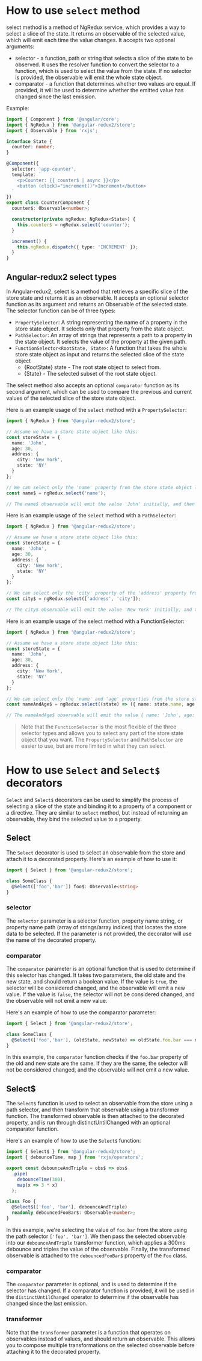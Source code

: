 # How to use `select` method
select method is a method of NgRedux service, which provides a way to select a slice of the state.
It returns an observable of the selected value, which will emit each time the value changes. It accepts two optional arguments:

* selector - a function, path or string that selects a slice of the state to be observed. It uses the resolver function to convert the selector to a function, which is used to select the value from the state. If no selector is provided, the observable will emit the whole state object.
* comparator - a function that determines whether two values are equal. If provided, it will be used to determine whether the emitted value has changed since the last emission.

Example:
```typescript
import { Component } from '@angular/core';
import { NgRedux } from '@angular-redux2/store';
import { Observable } from 'rxjs';

interface State {
  counter: number;
}

@Component({
  selector: 'app-counter',
  template: `
    <p>Counter: {{ counter$ | async }}</p>
    <button (click)="increment()">Increment</button>
  `
})
export class CounterComponent {
  counter$: Observable<number>;

  constructor(private ngRedux: NgRedux<State>) {
    this.counter$ = ngRedux.select('counter');
  }

  increment() {
    this.ngRedux.dispatch({ type: 'INCREMENT' });
  }
}
```

## Angular-redux2 select types
In Angular-redux2, select is a method that retrieves a specific slice of the store state and returns it as an observable.
It accepts an optional selector function as its argument and returns an Observable of the selected state.
The selector function can be of three types:

* `PropertySelector`: A string representing the name of a property in the store state object. It selects only that property from the state object.
* `PathSelector`: An array of strings that represents a path to a property in the state object. It selects the value of the property at the given path.
* `FunctionSelector<RootState, State>`: A function that takes the whole store state object as input and returns the selected slice of the state object
  * {RootState} state - The root state object to select from.
  * {State} - The selected subset of the root state object.

The select method also accepts an optional `comparator` function as its second argument,
which can be used to compare the previous and current values of the selected slice of the store state object.

Here is an example usage of the `select` method with a `PropertySelector`:
```typescript
import { NgRedux } from '@angular-redux2/store';

// Assume we have a store state object like this:
const storeState = {
  name: 'John',
  age: 30,
  address: {
    city: 'New York',
    state: 'NY'
  }
};

// We can select only the 'name' property from the store state object like this:
const name$ = ngRedux.select('name');

// The name$ observable will emit the value 'John' initially, and then emit again only if the value of the 'name' property in the store state object changes.
```

Here is an example usage of the `select` method with a `PathSelector`:
```typescript
import { NgRedux } from '@angular-redux2/store';

// Assume we have a store state object like this:
const storeState = {
  name: 'John',
  age: 30,
  address: {
    city: 'New York',
    state: 'NY'
  }
};

// We can select only the 'city' property of the 'address' property from the store state object like this:
const city$ = ngRedux.select(['address', 'city']);

// The city$ observable will emit the value 'New York' initially, and then emit again only if the value of the 'city' property in the store state object changes.

```

Here is an example usage of the select method with a FunctionSelector:
```typescript
import { NgRedux } from '@angular-redux2/store';

// Assume we have a store state object like this:
const storeState = {
  name: 'John',
  age: 30,
  address: {
    city: 'New York',
    state: 'NY'
  }
};

// We can select only the 'name' and 'age' properties from the store state object like this:
const nameAndAge$ = ngRedux.select((state) => ({ name: state.name, age: state.age }));

// The nameAndAge$ observable will emit the value { name: 'John', age: 30 } initially, and then emit again only if the value of the 'name' or 'age' property in the store state object changes.

```

> Note that the `FunctionSelector` is the most flexible of the three selector types and allows you to select any part of the store state object that you want.
> The `PropertySelector` and `PathSelector` are easier to use, but are more limited in what they can select.

# How to use `Select` and `Select$` decorators

`Select` and `Select$` decorators can be used to simplify the process of selecting a slice of the state and binding it to a property of a component or a directive.
They are similar to `select` method, but instead of returning an observable, they bind the selected value to a property.

## Select
The `Select` decorator is used to select an observable from the store and attach it to a decorated property.
Here's an example of how to use it:
```typescript
import { Select } from '@angular-redux2/store';

class SomeClass {
  @Select(['foo','bar']) foo$: Observable<string>
}
```

### selector
The `selector` parameter is a selector function, property name string, or property name path (array of strings/array indices) that locates the store data to be selected.
If the parameter is not provided, the decorator will use the name of the decorated property.

### comparator
The `comparator` parameter is an optional function that is used to determine if this selector has changed.
It takes two parameters, the old state and the new state, and should return a boolean value.
If the value is `true`, the selector will be considered changed, and the observable will emit a new value. If the value is `false`,
the selector will not be considered changed, and the observable will not emit a new value.

Here's an example of how to use the comparator parameter:
```typescript
import { Select } from '@angular-redux2/store';

class SomeClass {
  @Select(['foo','bar'], (oldState, newState) => oldState.foo.bar === newState.foo.bar) foo$: Observable<string>
}
```
In this example, the `comparator` function checks if the `foo.bar` property of the old and new state are the same.
If they are the same, the selector will not be considered changed, and the observable will not emit a new value.

## Select$
The `Select$` function is used to select an observable from the store using a path selector, and then transform that observable using a transformer function.
The transformed observable is then attached to the decorated property, and is run through distinctUntilChanged with an optional comparator function.

Here's an example of how to use the `Select$` function:
```typescript
import { Select$ } from '@angular-redux2/store';
import { debounceTime, map } from 'rxjs/operators';

export const debounceAndTriple = obs$ => obs$
  .pipe(
    debounceTime(300),
    map(x => 3 * x)
  );

class Foo {
  @Select$(['foo', 'bar'], debounceAndTriple)
  readonly debouncedFooBar$: Observable<number>;
}
```

In this example, we're selecting the value of `foo.bar` from the store using the path selector `['foo', 'bar']`.
We then pass the selected observable into our `debounceAndTriple` transformer function, which applies a 300ms debounce and triples the value of the observable.
Finally, the transformed observable is attached to the `debouncedFooBar$` property of the `Foo` class.

### comparator 
The `comparator` parameter is optional, and is used to determine if the selector has changed.
If a comparator function is provided, it will be used in the `distinctUntilChanged` operator to determine if the observable has changed since the last emission.

### transformer 
Note that the `transformer` parameter is a function that operates on observables instead of values, and should return an observable.
This allows you to compose multiple transformations on the selected observable before attaching it to the decorated property.
